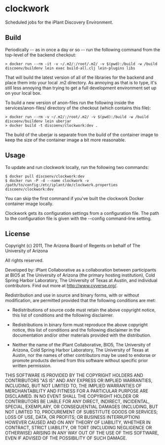 # clockwork

Scheduled jobs for the iPlant Discovery Environment.

## Build

Periodically -- as in once a day or so -- run the following command from the top-level of the backend checkout:

    > docker run --rm -it -v ~/.m2/:/root/.m2/ -v $(pwd):/build -w /build discoenv/buildenv lein exec build-all.clj lein-plugins libs

That will build the latest version of all of the libraries for the backend and place them into your local .m2 directory. As annoying as that is to type, it's still less annoying than trying to get a full development environment set up on your local box.

To build a new version of anon-files run the following inside the services/anon-files/ directory of the checkout (which contains this file):

    > docker run --rm -v ~/.m2/:/root/.m2/ -v $(pwd):/build -w /build discoenv/buildenv lein uberjar
    > docker build -t discoenv/clockwork:dev .

The build of the uberjar is separate from the build of the container image to keep the size of the container image a bit more reasonable.

## Usage

To update and run clockwork locally, run the following two commands:

```
$ docker pull discoenv/clockwork:dev
$ docker run -P -d --name clockwork -v /path/to/config:/etc/iplant/de/clockwork.properties discoenv/clockwork:dev
```

You can skip the first command if you've built the clockwork Docker container image locally.

Clockwork gets its configuration settings from a configuration file. The path
to the configuration file is given with the --config command-line setting.

## License

Copyright (c) 2011, The Arizona Board of Regents on behalf of
The University of Arizona

All rights reserved.

Developed by: iPlant Collaborative as a collaboration between participants at BIO5 at The University
of Arizona (the primary hosting institution), Cold Spring Harbor Laboratory, The University of Texas
at Austin, and individual contributors. Find out more at http://www.cyverse.org/.

Redistribution and use in source and binary forms, with or without modification, are permitted
provided that the following conditions are met:

 * Redistributions of source code must retain the above copyright notice, this list of conditions
   and the following disclaimer.

 * Redistributions in binary form must reproduce the above copyright notice, this list of conditions
   and the following disclaimer in the documentation and/or other materials provided with the
   distribution.

 * Neither the name of the iPlant Collaborative, BIO5, The University of Arizona, Cold Spring Harbor
   Laboratory, The University of Texas at Austin, nor the names of other contributors may be used to
   endorse or promote products derived from this software without specific prior written permission.

THIS SOFTWARE IS PROVIDED BY THE COPYRIGHT HOLDERS AND CONTRIBUTORS "AS IS" AND ANY EXPRESS OR
IMPLIED WARRANTIES, INCLUDING, BUT NOT LIMITED TO, THE IMPLIED WARRANTIES OF MERCHANTABILITY AND
FITNESS FOR A PARTICULAR PURPOSE ARE DISCLAIMED. IN NO EVENT SHALL THE COPYRIGHT HOLDER OR
CONTRIBUTORS BE LIABLE FOR ANY DIRECT, INDIRECT, INCIDENTAL, SPECIAL, EXEMPLARY, OR CONSEQUENTIAL
DAMAGES (INCLUDING, BUT NOT LIMITED TO, PROCUREMENT OF SUBSTITUTE GOODS OR SERVICES; LOSS OF USE,
DATA, OR PROFITS; OR BUSINESS INTERRUPTION) HOWEVER CAUSED AND ON ANY THEORY OF LIABILITY, WHETHER
IN CONTRACT, STRICT LIABILITY, OR TORT (INCLUDING NEGLIGENCE OR OTHERWISE) ARISING IN ANY WAY OUT OF
THE USE OF THIS SOFTWARE, EVEN IF ADVISED OF THE POSSIBILITY OF SUCH DAMAGE.
